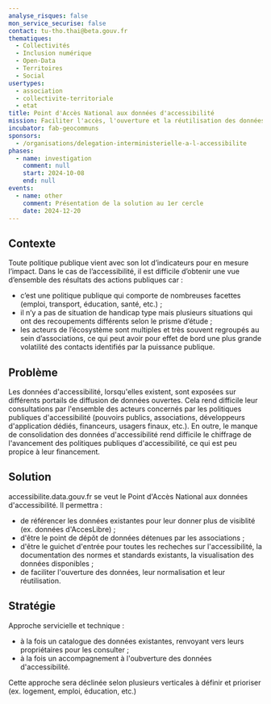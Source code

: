 ```yaml
---
analyse_risques: false
mon_service_securise: false
contact: tu-tho.thai@beta.gouv.fr
thematiques:
  - Collectivités
  - Inclusion numérique
  - Open-Data
  - Territoires
  - Social
usertypes:
  - association
  - collectivite-territoriale
  - etat
title: Point d'Accès National aux données d'accessibilité
mission: Faciliter l'accès, l'ouverture et la réutilisation des données d'accessiblité par tous
incubator: fab-geocommuns
sponsors:
  - /organisations/delegation-interministerielle-a-l-accessibilite
phases:
  - name: investigation
    comment: null
    start: 2024-10-08
    end: null
events:
  - name: other
    comment: Présentation de la solution au 1er cercle
    date: 2024-12-20
---
```

## Contexte
Toute politique publique vient avec son lot d’indicateurs pour en mesure l’impact. Dans le cas de l’accessibilité, il est difficile d’obtenir une vue d’ensemble des résultats des actions publiques car :
* c’est une politique publique qui comporte de nombreuses facettes (emploi, transport, éducation, santé, etc.) ;
* il n’y a pas de situation de handicap type mais plusieurs situations qui ont des recoupements différents selon le prisme d’étude ;
* les acteurs de l’écosystème sont multiples et très souvent regroupés au sein d’associations, ce qui peut avoir pour effet de bord une plus grande volatilité des contacts identifiés par la puissance publique.

## Problème
Les données d'accessibilité, lorsqu'elles existent, sont exposées sur différents portails de diffusion de données ouvertes. Cela rend difficile leur consultations par l'ensemble des acteurs concernés par les politiques publiques d'accessibilité (pouvoirs publics, associations, développeurs d'application dédiés, financeurs, usagers finaux, etc.).
En outre, le manque de consolidation des données d'accessibilité rend difficile le chiffrage de l'avancement des politiques publiques d'accessibilité, ce qui est peu propice à leur financement.

## Solution
accessibilite.data.gouv.fr se veut le Point d'Accès National aux données d'accessibilité. Il permettra :
* de référencer les données existantes pour leur donner plus de visiblité (ex. données d'AccesLibre) ; 
* d'être le point de dépôt de données détenues par les associations ;
* d'être le guichet d'entrée pour toutes les recheches sur l'accessibilité, la documentation des normes et standards existants, la visualisation des données disponibles ;
* de faciliter l'ouverture des données, leur normalisation et leur réutilisation. 

## Stratégie
Approche servicielle et technique :
* à la fois un catalogue des données existantes, renvoyant vers leurs propriétaires pour les consulter ; 
* à la fois un accompagnement à l'oubverture des données d'accessibilité. 

Cette approche sera déclinée selon plusieurs verticales à définir et prioriser (ex. logement, emploi, éducation, etc.)
